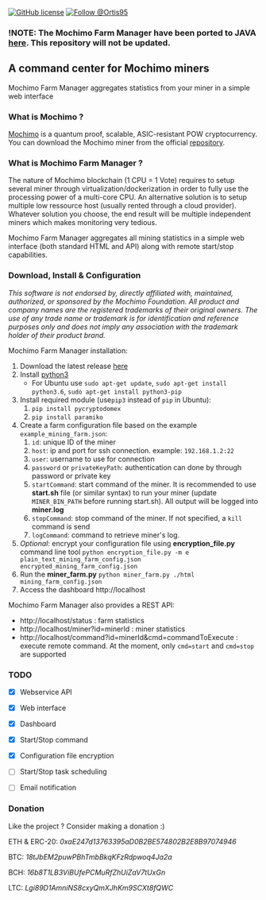 [![GitHub license](https://img.shields.io/github/license/0rtis/mochimo-farm-manager-python.svg?style=flat-square)](https://github.com/0rtis/mochimo-farm-manager-python/blob/master/LICENSE)
[![Follow @Ortis95](https://img.shields.io/twitter/follow/Ortis95.svg?style=flat-square)](https://twitter.com/intent/follow?screen_name=Ortis95) 


### !NOTE: The Mochimo Farm Manager have been ported to JAVA [here](https://github.com/0rtis/mochimo-farm-manager). This repository will not be updated.

## A command center for Mochimo miners

Mochimo Farm Manager aggregates statistics from your miner in a simple web interface


### What is Mochimo ?

[Mochimo](https://mochimo.org/) is a quantum proof, scalable, ASIC-resistant POW cryptocurrency.
You can download the Mochimo miner from the official [repository](https://github.com/mochimodev/mochimo).


### What is Mochimo Farm Manager ?
The nature of Mochimo blockchain (1 CPU = 1 Vote) requires to setup several miner through virtualization/dockerization in order to fully use the processing power of a multi-core CPU. An alternative solution is to setup multiple low ressource host (usually rented through a cloud provider).
Whatever solution you choose, the end result will be multiple independent miners which makes monitoring very tedious.

Mochimo Farm Manager aggregates all mining statistics in a simple web interface (both standard HTML and API) along with remote start/stop capabilities.


### Download, Install & Configuration

*This software is not endorsed by, directly affiliated with, maintained, authorized, or sponsored by the Mochimo Foundation. All product and company names are the registered trademarks of their original owners. The use of any trade name or trademark is for identification and reference purposes only and does not imply any association with the trademark holder of their product brand.*

Mochimo Farm Manager installation:
1. Download the latest release [here](https://github.com/0rtis/mochimo-farm-manager-python/releases)
2. Install [python3](https://www.python.org/downloads/)
	* For Ubuntu use `sudo apt-get update`, `sudo apt-get install python3.6`, `sudo apt-get install python3-pip`
3. Install required module (use`pip3` instead of `pip` in Ubuntu):
	1.  `pip install pycryptodomex` 
	2.  `pip install paramiko`
4. Create a farm configuration file based on the example `example_mining_farm.json`:
	1. `id`: unique ID of the miner
	2. `host`: ip and port for ssh connection. example: `192.168.1.2:22`
	3. `user`: username to use for connection
	4. `password` or `privateKeyPath`: authentication can done by through password or private key
	5. `startCommand`: start command of the miner. It is recommended to use **start.sh** file (or similar syntax) to run your miner (update `MINER_BIN_PATH` before running start.sh). All output will be logged into **miner.log**
	6. `stopCommand`: stop command of the miner. If not specified, a `kill` command is send
	7. `logCommand`: command to retrieve miner's log.
5. *Optional*: encrypt your configuration file using **encryption_file.py** command line tool `python encryption_file.py -m e plain_text_mining_farm_config.json encrypted_mining_farm_config.json`
6. Run the **miner_farm.py** `python miner_farm.py ./html mining_farm_config.json`
7. Access the dashboard http://localhost

Mochimo Farm Manager also provides a REST API:
* http://localhost/status : farm statistics
* http://localhost/miner?id=minerId : miner statistics
* http://localhost/command?id=minerId&cmd=commandToExecute : execute remote command. At the moment, only `cmd=start` and `cmd=stop` are supported





### TODO
- [x] Webservice API
- [x] Web interface
- [x] Dashboard
- [x] Start/Stop command
- [x] Configuration file encryption
- [ ] Start/Stop task scheduling
- [ ] Email notification


### Donation
Like the project ? Consider making a donation :) 

ETH & ERC-20: _0xaE247d13763395aD0B2BE574802B2E8B97074946_

BTC: _18tJbEM2puwPBhTmbBkqKFzRdpwoq4Ja2a_

BCH: _16b8T1LB3ViBUfePCMuRfZhUiZaV7tUxGn_

LTC: _Lgi89D1AmniNS8cxyQmXJhKm9SCXt8fQWC_


